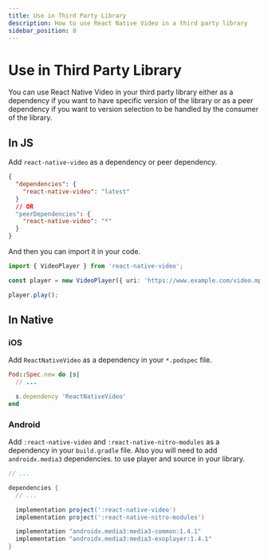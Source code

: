 ```yaml
---
title: Use in Third Party Library
description: How to use React Native Video in a third party library
sidebar_position: 8
---
```


# Use in Third Party Library

You can use React Native Video in your third party library either as a dependency if you want to have specific version of the library or as a peer dependency if you want to version selection to be handled by the consumer of the library.

## In JS

Add `react-native-video` as a dependency or peer dependency.

```json title="package.json"
{
  "dependencies": {
    "react-native-video": "latest"
  }
  // OR
  "peerDependencies": {
    "react-native-video": "*"
  }
}
```

And then you can import it in your code.

```ts
import { VideoPlayer } from 'react-native-video';

const player = new VideoPlayer({ uri: 'https://www.example.com/video.mp4' });

player.play();
```

## In Native

### iOS
Add `ReactNativeVideo` as a dependency in your `*.podspec` file.

```ruby title="*.podspec"
Pod::Spec.new do |s|
  // ...

  s.dependency 'ReactNativeVideo'
end
```

### Android

Add `:react-native-video` and `:react-native-nitro-modules` as a dependency in your `build.gradle` file. Also you will need to add `androidx.media3` dependencies. to use player and source in your library.

```groovy title="build.gradle"
// ...

dependencies {
  // ...

  implementation project(':react-native-video')
  implementation project(':react-native-nitro-modules')

  implementation "androidx.media3:media3-common:1.4.1"
  implementation "androidx.media3:media3-exoplayer:1.4.1"
}
```

